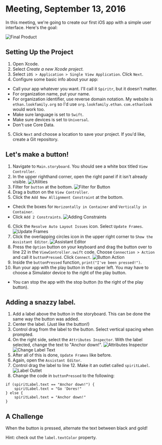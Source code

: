 # Meeting, September 13, 2016

In this meeting, we're going to create our first iOS app with a simple user interface. Here's the goal:

![](https://raw.githubusercontent.com/VandyApps/intro-ios/master/2016-09-13-meeting/images/full.png "Final Product")

## Setting Up the Project

1. Open Xcode.
2. Select *Create a new Xcode project.*
3. Select `iOS > Application > Single View Application`. Click `Next`.
4. Configure some basic info about your app:
  * Call your app whatever you want. I'll call it `Spiritr`, but it doesn't matter.
  * For organization name, put your name.
  * For organization identifier, use reverse domain notation. My website is `ethan.lookfamily.org` so I'd use `org.lookfamily.ethan`. `com.ethanlook` would work too.
  * Make sure language is set to `Swift`.
  * Make sure devices is set to `Universal`.
  * Don't use Core Data.
5. Click `Next` and choose a location to save your project. If you'd like, create a Git repository.

## Let's make a button!

1. Navigate to `Main.storyboard`. You should see a white box titled `View Controller`.
2. In the upper righthand corner, open the right panel if it isn't already visible.
![](https://raw.githubusercontent.com/VandyApps/intro-ios/master/2016-09-13-meeting/images/utilities.png "Utilities")
3. Filter for `button` at the bottom.
![](https://raw.githubusercontent.com/VandyApps/intro-ios/master/2016-09-13-meeting/images/buttonfilter.png "Filter for Button")
4. Drag a button on the `View Controller`.
5. Click the `Add New Allignment Constraint` at the bottom.
  * Check the boxes for `Horizontally in Container` and `Vertically in Container`.
  * Click `Add 2 Constraints`.
![](https://raw.githubusercontent.com/VandyApps/intro-ios/master/2016-09-13-meeting/images/constraints.png "Adding Constraints")
6. Click the `Resolve Auto Layout Issues` icon. Select `Update Frames`.
![](https://raw.githubusercontent.com/VandyApps/intro-ios/master/2016-09-13-meeting/images/updateframes.png "Update Frames")
7. Click the overlapping circles icon in the upper right corner to `Show the Assistant Editor`.
![](https://raw.githubusercontent.com/VandyApps/intro-ios/master/2016-09-13-meeting/images/assistanteditor.png "Assistant Editor")
8. Press the `Option` button on your keyboard and drag the button over to line 22 in the `ViewController.swift` code. Choose `Connection > Action` and call it `buttonPressed`. Click `Connect`.
![](https://raw.githubusercontent.com/VandyApps/intro-ios/master/2016-09-13-meeting/images/buttonaction.png "Button Action")
9. Inside the `buttonPressed` function, `print("I've been pressed!")`.
10. Run your app with the play button in the upper left. You may have to choose a Simulator device to the right of the play button.
  * You can stop the app with the stop button (to the right of the play button).

## Adding a snazzy label.

1. Add a label above the button in the storyboard. This can be done the same way the button was added.
2. Center the label. (Just like the button!)
3. Control drag from the label to the button. Select vertical spacing when prompted.
4. On the right side, select the `Attributes Inspector`. With the label selected, change the text to "Anchor down!".
![](https://raw.githubusercontent.com/VandyApps/intro-ios/master/2016-09-13-meeting/images/attributesinpsector.png "Attributes Inspector") ![](https://raw.githubusercontent.com/VandyApps/intro-ios/master/2016-09-13-meeting/images/anchordowntext.png "Change Label Text")
5. After all of this is done, `Update Frames` like before.
6. Again, open the `Assistant Editor`.
7. Control drag the label to line 12. Make it an outlet called `spiritLabel`.
![](https://raw.githubusercontent.com/VandyApps/intro-ios/master/2016-09-13-meeting/images/labeloutlet.png "Label Outlet")
8. Change the code in `buttonPressed` to the following:
```
if (spiritLabel.text == "Anchor down!") {
    spiritLabel.text = "Go 'Dores!"
} else {
    spiritLabel.text = "Anchor down!"
}
```

## A Challenge
When the button is pressed, alternate the text between black and gold!

Hint: check out the `label.textColor` property.